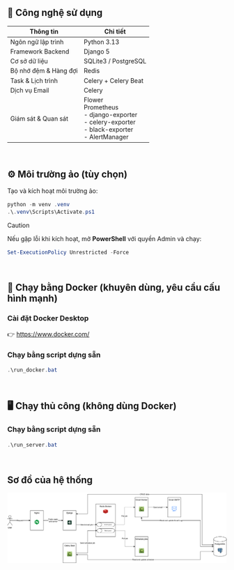 ## 🚀 Công nghệ sử dụng

| Thông tin             | Chi tiết                                                                                             |
| --------------------- | ---------------------------------------------------------------------------------------------------- |
| Ngôn ngữ lập trình    | Python 3.13                                                                                          |
| Framework Backend     | Django 5                                                                                             |
| Cơ sở dữ liệu         | SQLite3 / PostgreSQL                                                                                 |
| Bộ nhớ đệm & Hàng đợi | Redis                                                                                                |
| Task & Lịch trình     | Celery + Celery Beat                                                                                 |
| Dịch vụ Email         | Celery                                                                                               |
| Giám sát & Quan sát   | Flower<br>Prometheus<br>- django-exporter<br>- celery-exporter<br>- black-exporter<br>- AlertManager |

<br>

## ⚙️ Môi trường ảo (tùy chọn)
Tạo và kích hoạt môi trường ảo:

```powershell
python -m venv .venv
.\.venv\Scripts\Activate.ps1
```

> [!CAUTION]
> Nếu gặp lỗi khi kích hoạt, mở **PowerShell** với quyền Admin và chạy:
>
> ```powershell
> Set-ExecutionPolicy Unrestricted -Force
> ```

<br>

## 🐳 Chạy bằng Docker (khuyên dùng, yêu cầu cấu hình mạnh)
### Cài đặt Docker Desktop
👉 https://www.docker.com/

### Chạy bằng script dựng sẵn
```powershell
.\run_docker.bat
```

<br>

## 🖥️ Chạy thủ công (không dùng Docker)
### Chạy bằng script dựng sẵn
```powershell
.\run_server.bat
```

<br>

## Sơ đồ của hệ thống
![Infra diagram](./docs/infra_20250922_0947.svg)
